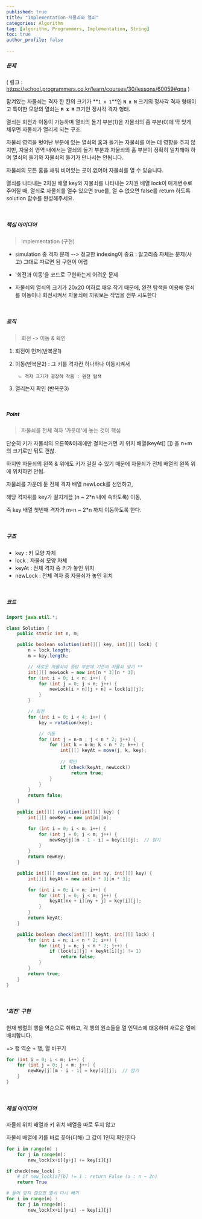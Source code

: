 ```yaml
---
published: true
title: "Implementation-자물쇠와 열쇠" 
categories: Algorithm 
tag: [algorithm, Programmers, Implementation, String] 
toc: true
author_profile: false 
  
---
```




##### 문제

( 링크 : https://school.programmers.co.kr/learn/courses/30/lessons/60059#qna )  

잠겨있는 자물쇠는 격자 한 칸의 크기가 **`1 x 1`**인 **`N x N`** 크기의 정사각 격자 형태이고 특이한 모양의 열쇠는 **`M x M`** 크기인 정사각 격자 형태.

열쇠는 회전과 이동이 가능하며 열쇠의 돌기 부분(1)을 자물쇠의 홈 부분(0)에 딱 맞게 채우면 자물쇠가 열리게 되는 구조. 

자물쇠 영역을 벗어난 부분에 있는 열쇠의 홈과 돌기는 자물쇠를 여는 데 영향을 주지 않지만, 자물쇠 영역 내에서는 열쇠의 돌기 부분과 자물쇠의 홈 부분이 정확히 일치해야 하며 열쇠의 돌기와 자물쇠의 돌기가 만나서는 안됩니다. 

자물쇠의 모든 홈을 채워 비어있는 곳이 없어야 자물쇠를 열 수 있습니다.

열쇠를 나타내는 2차원 배열 key와 자물쇠를 나타내는 2차원 배열 lock이 매개변수로 주어질 때, 열쇠로 자물쇠를 열수 있으면 true를, 열 수 없으면 false를 return 하도록 solution 함수를 완성해주세요.

<br>



##### 핵심 아이디어 

> Implementation (구현)

* simulation 중 격자 문제 --> 정교한 indexing이 중요 : 알고리즘 자체는 문제(사고) 그대로 따르면 됨 구현이 어렵        

* '회전과 이동'을 코드로 구현하는게 어려운 문제      

* 자물쇠외 열쇠의 크기가 20x20 이하로 매우 작기 때문에, 완전 탐색을 이용해 열쇠를 이동이나 회전시켜서 자물쇠에 끼워보는 작업을 전부 시도한다 

  

<br>



##### 로직 

> 회전 -> 이동 & 확인 

1. 회전이 먼저(반복문1) 

2. 이동(반복문2) : 그 키를 격자칸 하나하나 이동시켜서 

    	ㄴ 격자 크기가 굉장히 작음 : 완전 탐색

3. 열리는지 확인 (반복문3)    

<br> 

 

##### Point 

>  자물쇠를 전체 격자 '가운데'에 놓는 것이 핵심

단순히 키가 자물쇠의 오른쪽&아래에만 걸치는거면 키 위치 배열(keyAt[] []) 을 n+m 의 크기로만 둬도 괜찮. 

하지만 자물쇠의 왼쪽 & 위에도 키가 걸칠 수 있기 때문에 자물쇠가 전체 배열의 왼쪽 위에 위치하면 안됨.

자물쇠를 가운데 둔 전체 격자 배열 newLock를 선언하고, 

해당 격자위를 key가 걸치게끔 (n ~ 2*n 내에 속하도록) 이동,

 즉 key 배열 첫번째 격자가 m-n ~ 2*n 까지 이동하도록 한다.  



<br>



##### 구조 

* key : 키 모양 자체
* lock : 자물쇠 모양 자체 
* keyAt : 전체 격자 중 키가 놓인 위치
* newLock : 전체 격자 중 자물쇠가 놓인 위치 

<br>







##### 코드 

```java
import java.util.*;

class Solution {
    public static int n, m;

    public boolean solution(int[][] key, int[][] lock) {
        n = lock.length;
        m = key.length;

        // 새로운 자물쇠의 중앙 부분에 기존의 자물쇠 넣기 ** 
        int[][] newLock = new int[n * 3][n * 3];
        for (int i = 0; i < n; i++) {
            for (int j = 0; j < n; j++) {
                newLock[i + n][j + n] = lock[i][j];
            }
        }

        // 회전
        for (int i = 0; i < 4; i++) {
            key = rotation(key);

            // 이동
            for (int j = n-m ; j < n * 2; j++) { 
                for (int k = n-m; k < n * 2; k++) {
                    int[][] keyAt = move(j, k, key);
                    
                    // 확인 
                    if (check(keyAt, newLock))
                        return true;
                }
            }
        }
        return false;
    }

    public int[][] rotation(int[][] key) {
        int[][] newKey = new int[m][m];

        for (int i = 0; i < m; i++) {
            for (int j = 0; j < m; j++) {
                newKey[j][m - 1 - i] = key[i][j];  // 암기 
            }
        }
        return newKey;
    }

    public int[][] move(int nx, int ny, int[][] key) {
        int[][] keyAt = new int[n * 3][n * 3];

        for (int i = 0; i < m; i++) {
            for (int j = 0; j < m; j++) {
                keyAt[nx + i][ny + j] = key[i][j];
            }
        }
        return keyAt;
    }

    public boolean check(int[][] keyAt, int[][] lock) {
        for (int i = n; i < n * 2; i++) {
            for (int j = n; j < n * 2; j++) {
                if (lock[i][j] + keyAt[i][j] != 1)
                    return false;
            }
        }
        return true;
    }
}

```

<br>



##### '회전' 구현

현재 행렬의 행을 역순으로 취하고, 각 행의 원소들을 열 인덱스에 대응하여 새로운 열에 배치합니다. 

=> 행 역순 + 행, 열 바꾸기 

```java
for (int i = 0; i < m; i++) {
	for (int j = 0; j < m; j++) {
        newKey[j][m - i - 1] = key[i][j];  // 암기 
    }
}
```

<br> 

##### 해설 아이디어 

자물쇠 위치 배열과 키 위치 배열을 따로 두지 않고 

자물쇠 배열에 키를 바로 꽂아(더해) 그 값이 1인지 확인한다

```python
for i in range(m) : 
    for j in range(m):
        new_lock[x+i][y+j] += key[i][j]

if check(new_lock) :
    # if new_lock[a][b] != 1 : return False (a : n ~ 2n)
    return True 

# 들어 맞지 않으면 열쇠 다시 빼기 
for i in range(m) : 
    for j in range(m):
        new_lock[x+i][y+i] -= key[i][j]
                                 
```

<br>

